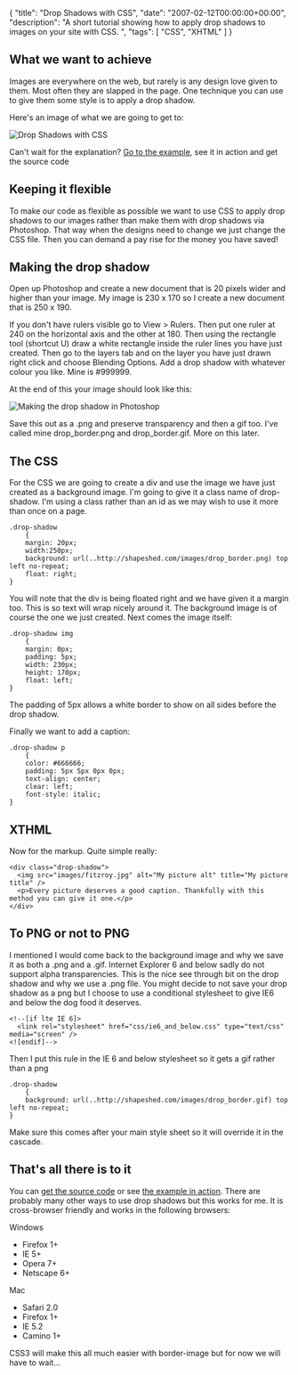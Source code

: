{
  "title": "Drop Shadows with CSS",
  "date": "2007-02-12T00:00:00+00:00",
  "description": "A short tutorial showing how to apply drop shadows to images on your site with CSS. ",
  "tags": [
    "CSS",
    "XHTML"
  ]
}

## What we want to achieve

Images are everywhere on the web, but rarely is any design love given to them. Most often they are slapped in the page. One technique you can use to give them some style is to apply a drop shadow.

Here's an image of what we are going to get to:

![Drop Shadows with CSS][1] 

Can't wait for the explanation? [Go to the example][2], see it in action and get the source code

## Keeping it flexible

To make our code as flexible as possible we want to use CSS to apply drop shadows to our images rather than make them with drop shadows via Photoshop. That way when the designs need to change we just change the CSS file. Then you can demand a pay rise for the money you have saved!

## Making the drop shadow

Open up Photoshop and create a new document that is 20 pixels wider and higher than your image. My image is 230 x 170 so I create a new document that is 250 x 190. 

If you don't have rulers visible go to View > Rulers. Then put one ruler at 240 on the horizontal axis and the other at 180. Then using the rectangle tool (shortcut U) draw a white rectangle inside the ruler lines you have just created. Then go to the layers tab and on the layer you have just drawn right click and choose Blending Options. Add a drop shadow with whatever colour you like. Mine is #999999.

At the end of this your image should look like this: 

![Making the drop shadow in Photoshop][3] 

Save this out as a .png and preserve transparency and then a gif too. I've called mine drop\_border.png and drop\_border.gif. More on this later. 

## The CSS

For the CSS we are going to create a div and use the image we have just created as a background image. I'm going to give it a class name of drop-shadow. I'm using a class rather than an id as we may wish to use it more than once on a page. 

    .drop-shadow
        {
        margin: 20px;
        width:250px; 
        background: url(..http://shapeshed.com/images/drop_border.png) top left no-repeat;    
        float: right;
    }

You will note that the div is being floated right and we have given it a margin too. This is so text will wrap nicely around it. The background image is of course the one we just created. Next comes the image itself: 

    .drop-shadow img
        {
        margin: 0px;
        padding: 5px;
        width: 230px;
        height: 170px;
        float: left;
    }

The padding of 5px allows a white border to show on all sides before the drop shadow. 

Finally we want to add a caption: 
 
    .drop-shadow p
        {
        color: #666666;
        padding: 5px 5px 0px 0px;
        text-align: center;
        clear: left;
        font-style: italic;
    }

## XTHML

Now for the markup. Quite simple really:  

    <div class="drop-shadow">
      <img src="images/fitzroy.jpg" alt="My picture alt" title="My picture title" />
      <p>Every picture deserves a good caption. Thankfully with this method you can give it one.</p>    
    </div>

## To PNG or not to PNG

I mentioned I would come back to the background image and why we save it as both a .png and a .gif. Internet Explorer 6 and below sadly do not support alpha transparencies. This is the nice see through bit on the drop shadow and why we use a .png file. You might decide to not save your drop shadow as a png but I choose to use a conditional stylesheet to give IE6 and below the dog food it deserves.  

    <!--[if lte IE 6]>
      <link rel="stylesheet" href="css/ie6_and_below.css" type="text/css" media="screen" />
    <![endif]-->

Then I put this rule in the IE 6 and below stylesheet so it gets a gif rather than a png  

    .drop-shadow
        {
        background: url(..http://shapeshed.com/images/drop_border.gif) top left no-repeat;    
    }

Make sure this comes after your main style sheet so it will override it in the cascade.

## That's all there is to it

You can [get the source code][5] or see [the example in action][2]. There are probably many other ways to use drop shadows but this works for me. It is cross-browser friendly and works in the following browsers:

Windows

*   Firefox 1+
*   IE 5+
*   Opera 7+
*   Netscape 6+

Mac

*   Safari 2.0
*   Firefox 1+
*   IE 5.2
*   Camino 1+

CSS3 will make this all much easier with border-image but for now we will have to wait...

 [1]: http://shapeshed.com/images/articles/drop_shadow_goal.jpg 
 [2]: http://www.shapeshed.com/examples/drop-shadows-css/
 [3]: http://shapeshed.com/images/articles/drop_shadow.jpg 
 [4]: http://shapeshed.com/images/fitzroy.jpg 
 [5]: http://cdn.shapeshed.com/downloads/drop-shadows-css.zip

